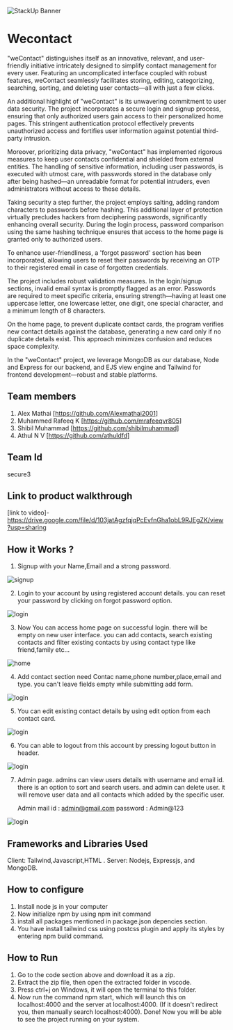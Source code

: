 ![StackUp Banner](https://tinkerhub.frappe.cloud/files/stackup%20banner.jpeg)
# Wecontact
"weContact" distinguishes itself as an innovative, relevant, and user-friendly initiative intricately designed to simplify contact management for every user. Featuring an uncomplicated interface coupled with robust features, weContact seamlessly facilitates storing, editing, categorizing, searching, sorting, and deleting user contacts—all with just a few clicks.

An additional highlight of "weContact" is its unwavering commitment to user data security. The project incorporates a secure login and signup process, ensuring that only authorized users gain access to their personalized home pages. This stringent authentication protocol effectively prevents unauthorized access and fortifies user information against potential third-party intrusion.

Moreover, prioritizing data privacy, "weContact" has implemented rigorous measures to keep user contacts confidential and shielded from external entities. The handling of sensitive information, including user passwords, is executed with utmost care, with passwords stored in the database only after being hashed—an unreadable format for potential intruders, even administrators without access to these details.

Taking security a step further, the project employs salting, adding random characters to passwords before hashing. This additional layer of protection virtually precludes hackers from deciphering passwords, significantly enhancing overall security. During the login process, password comparison using the same hashing technique ensures that access to the home page is granted only to authorized users.

To enhance user-friendliness, a 'forgot password' section has been incorporated, allowing users to reset their passwords by receiving an OTP to their registered email in case of forgotten credentials.

The project includes robust validation measures. In the login/signup sections, invalid email syntax is promptly flagged as an error. Passwords are required to meet specific criteria, ensuring strength—having at least one uppercase letter, one lowercase letter, one digit, one special character, and a minimum length of 8 characters.

On the home page, to prevent duplicate contact cards, the program verifies new contact details against the database, generating a new card only if no duplicate details exist. This approach minimizes confusion and reduces space complexity.

In the "weContact" project, we leverage MongoDB as our database, Node and Express for our backend, and EJS view engine and Tailwind for frontend development—robust and stable platforms.

## Team members
1. Alex Mathai [https://github.com/Alexmathai2001]
2. Muhammed Rafeeq K [https://github.com/mrafeeqvr805]
3. Shibil Muhammad [https://github.com/shibilmuhammad]
4. Athul N V [https://github.com/athuldfd]
## Team Id
secure3
## Link to product walkthrough
[link to video]- https://drive.google.com/file/d/103jatAgzfqjqPcEvfnGha1obL9RJEgZK/view?usp=sharing
## How it Works ?
1.  Signup with your Name,Email and a strong password.
   
![signup](https://github.com/Alexmathai2001/stackup-teamplate/blob/master/tests/signup.png)

2. Login to your account by using registered account details. you can reset your
   password by clicking on forgot password option.
   
![login](https://github.com/Alexmathai2001/stackup-teamplate/blob/master/tests/login.png)

3. Now You can access home page on successful login. there will be empty on new user interface.
   you can add contacts, search existing contacts and filter existing contacts by using
   contact type like friend,family etc...
   
![home](https://github.com/Alexmathai2001/stackup-teamplate/blob/master/tests/home.png)

4. Add contact section need Contac name,phone number,place,email and type. you can't leave fields empty while
   submitting add form.
   
![login](https://github.com/Alexmathai2001/stackup-teamplate/blob/master/tests/addcontact.png)

5. You can edit existing contact details by using edit option from each contact card.

![login](https://github.com/Alexmathai2001/stackup-teamplate/blob/master/tests/editcontact.png)

6. You can able to logout from this account by pressing logout button in header.
    
![login](https://github.com/Alexmathai2001/stackup-teamplate/blob/master/tests/logout.png)

7. Admin page. admins can view users details with username and email id. there is an option
   to sort and search users. and admin can delete user. it will remove user data and all contacts which added
   by the specific user.

   Admin mail id : admin@gmail.com
   password : Admin@123

![login](https://github.com/Alexmathai2001/stackup-teamplate/blob/master/tests/admin.png)


## Frameworks and Libraries Used
Client: Tailwind,Javascript,HTML .
Server: Nodejs, Expressjs, and MongoDB.
## How to configure
1. Install node js in your computer
2. Now initialize npm by using npm init command
3. install all packages mentioned in package.json depencies section.
4. You have install tailwind css using postcss plugin and apply its styles by entering
   npm build command.
## How to Run
1. Go to the code section above and download it as a zip.
2. Extract the zip file, then open the extracted folder in vscode.
3. Press ctrl+j on Windows, it will open the terminal to this folder.
4. Now run the command npm start, which will launch this on localhost:4000 and the server at localhost:4000. (If it doesn't redirect you, then manually search localhost:4000).
Done! Now you will be able to see the project running on your system.

